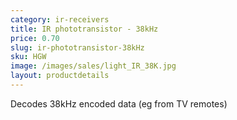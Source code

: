 ```yaml
---
category: ir-receivers
title: IR phototransistor - 38kHz
price: 0.70
slug: ir-phototransistor-38kHz
sku: HGW
image: /images/sales/light_IR_38K.jpg
layout: productdetails
---
```

Decodes 38kHz encoded data (eg from TV remotes)
